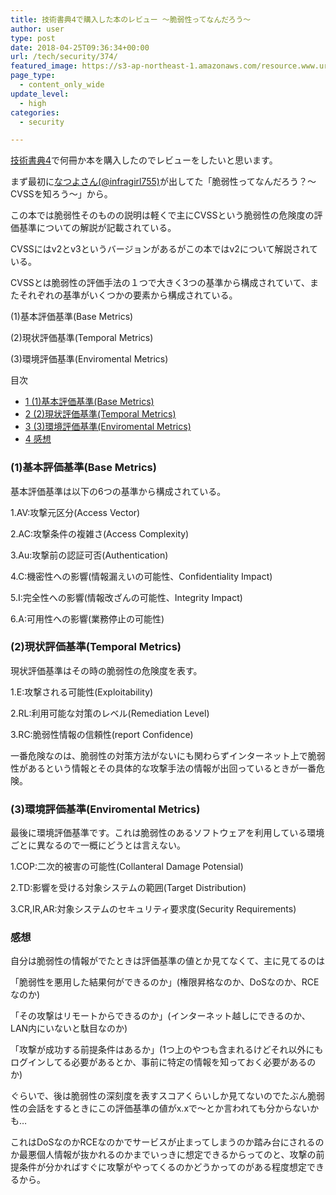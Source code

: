 ```yaml
---
title: 技術書典4で購入した本のレビュー ～脆弱性ってなんだろう～
author: user
type: post
date: 2018-04-25T09:36:34+00:00
url: /tech/security/374/
featured_image: https://s3-ap-northeast-1.amazonaws.com/resource.www.uranari.io/wp-content/uploads/2018/04/25184712/image.jpg
page_type:
  - content_only_wide
update_level:
  - high
categories:
  - security

---
```

<a href="https://techbookfest.org/event/tbf04" target="_blank" rel="noopener">技術書典4</a>で何冊か本を購入したのでレビューをしたいと思います。

まず最初に<a href="https://twitter.com/infragirl755" target="_blank" rel="noopener">なつよさん(@infragirl755)</a>が出してた「脆弱性ってなんだろう？～CVSSを知ろう～」から。

この本では脆弱性そのものの説明は軽くで主にCVSSという脆弱性の危険度の評価基準についての解説が記載されている。
  
CVSSにはv2とv3というバージョンがあるがこの本ではv2について解説されている。

CVSSとは脆弱性の評価手法の１つで大きく3つの基準から構成されていて、またそれぞれの基準がいくつかの要素から構成されている。

(1)基本評価基準(Base Metrics)
  
(2)現状評価基準(Temporal Metrics)
  
(3)環境評価基準(Enviromental Metrics)

<div id="toc_container" class="toc_transparent no_bullets">
  <p class="toc_title">
    目次
  </p>
  
  <ul class="toc_list">
    <li>
      <a href="#1Base_Metrics"><span class="toc_number toc_depth_1">1</span> (1)基本評価基準(Base Metrics)</a>
    </li>
    <li>
      <a href="#2Temporal_Metrics"><span class="toc_number toc_depth_1">2</span> (2)現状評価基準(Temporal Metrics)</a>
    </li>
    <li>
      <a href="#3Enviromental_Metrics"><span class="toc_number toc_depth_1">3</span> (3)環境評価基準(Enviromental Metrics)</a>
    </li>
    <li>
      <a href="#i"><span class="toc_number toc_depth_1">4</span> 感想</a>
    </li>
  </ul>
</div>

### <span id="1Base_Metrics">(1)基本評価基準(Base Metrics)</span>

基本評価基準は以下の6つの基準から構成されている。
  
1.AV:攻撃元区分(Access Vector)
  
2.AC:攻撃条件の複雑さ(Access Complexity)
  
3.Au:攻撃前の認証可否(Authentication)
  
4.C:機密性への影響(情報漏えいの可能性、Confidentiality Impact)
  
5.I:完全性への影響(情報改ざんの可能性、Integrity Impact)
  
6.A:可用性への影響(業務停止の可能性)

### <span id="2Temporal_Metrics">(2)現状評価基準(Temporal Metrics)</span>

現状評価基準はその時の脆弱性の危険度を表す。
  
1.E:攻撃される可能性(Exploitability)
  
2.RL:利用可能な対策のレベル(Remediation Level)
  
3.RC:脆弱性情報の信頼性(report Confidence)
  
一番危険なのは、脆弱性の対策方法がないにも関わらずインターネット上で脆弱性があるという情報とその具体的な攻撃手法の情報が出回っているときが一番危険。

### <span id="3Enviromental_Metrics">(3)環境評価基準(Enviromental Metrics)</span>

最後に環境評価基準です。これは脆弱性のあるソフトウェアを利用している環境ごとに異なるので一概にどうとは言えない。
  
1.COP:二次的被害の可能性(Collanteral Damage Potensial)
  
2.TD:影響を受ける対象システムの範囲(Target Distribution)
  
3.CR,IR,AR:対象システムのセキュリティ要求度(Security Requirements)

### <span id="i">感想</span>

自分は脆弱性の情報がでたときは評価基準の値とか見てなくて、主に見てるのは
  
「脆弱性を悪用した結果何ができるのか」(権限昇格なのか、DoSなのか、RCEなのか)
  
「その攻撃はリモートからできるのか」(インターネット越しにできるのか、LAN内にいないと駄目なのか)
  
「攻撃が成功する前提条件はあるか」(1つ上のやつも含まれるけどそれ以外にもログインしてる必要があるとか、事前に特定の情報を知っておく必要があるのか)
  
ぐらいで、後は脆弱性の深刻度を表すスコアくらいしか見てないのでたぶん脆弱性の会話をするときにこの評価基準の値がx.xで～とか言われても分からないかも&#8230;
  
これはDoSなのかRCEなのかでサービスが止まってしまうのか踏み台にされるのか最悪個人情報が抜かれるのかまでいっきに想定できるからってのと、攻撃の前提条件が分かればすぐに攻撃がやってくるのかどうかってのがある程度想定できるから。